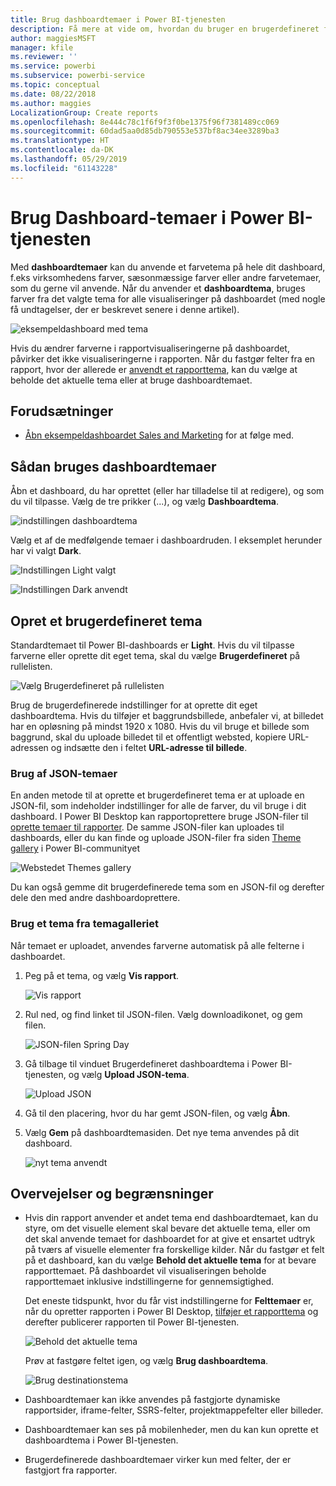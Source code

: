 ```yaml
---
title: Brug dashboardtemaer i Power BI-tjenesten
description: Få mere at vide om, hvordan du bruger en brugerdefineret farvepalet og anvender den for et helt dashboard i Power BI-tjenesten
author: maggiesMSFT
manager: kfile
ms.reviewer: ''
ms.service: powerbi
ms.subservice: powerbi-service
ms.topic: conceptual
ms.date: 08/22/2018
ms.author: maggies
LocalizationGroup: Create reports
ms.openlocfilehash: 8e444c78c1f6f9f3f0be1375f96f7381489cc069
ms.sourcegitcommit: 60dad5aa0d85db790553e537bf8ac34ee3289ba3
ms.translationtype: HT
ms.contentlocale: da-DK
ms.lasthandoff: 05/29/2019
ms.locfileid: "61143228"
---
```

# <a name="use-dashboard-themes-in-power-bi-service"></a>Brug Dashboard-temaer i Power BI-tjenesten
Med **dashboardtemaer** kan du anvende et farvetema på hele dit dashboard, f.eks virksomhedens farver, sæsonmæssige farver eller andre farvetemaer, som du gerne vil anvende. Når du anvender et **dashboardtema**, bruges farver fra det valgte tema for alle visualiseringer på dashboardet (med nogle få undtagelser, der er beskrevet senere i denne artikel).

![eksempeldashboard med tema](media/service-dashboard-themes/power-bi-full-dashboard-theme.png)

Hvis du ændrer farverne i rapportvisualiseringerne på dashboardet, påvirker det ikke visualiseringerne i rapporten. Når du fastgør felter fra en rapport, hvor der allerede er [anvendt et rapporttema](desktop-report-themes.md), kan du vælge at beholde det aktuelle tema eller at bruge dashboardtemaet.


## <a name="prerequisites"></a>Forudsætninger
* [Åbn eksempeldashboardet Sales and Marketing](sample-datasets.md) for at følge med.


## <a name="how-dashboard-themes-work"></a>Sådan bruges dashboardtemaer
Åbn et dashboard, du har oprettet (eller har tilladelse til at redigere), og som du vil tilpasse. Vælg de tre prikker (...), og vælg **Dashboardtema**. 

![indstillingen dashboardtema](media/service-dashboard-themes/power-bi-dashboard-theme.png)

Vælg et af de medfølgende temaer i dashboardruden.  I eksemplet herunder har vi valgt **Dark**.

![Indstillingen Light valgt](media/service-dashboard-themes/power-bi-theme-menu.png)

![Indstillingen Dark anvendt](media/service-dashboard-themes/power-bi-theme-dark.png)

## <a name="create-a-custom-theme"></a>Opret et brugerdefineret tema

Standardtemaet til Power BI-dashboards er **Light**. Hvis du vil tilpasse farverne eller oprette dit eget tema, skal du vælge **Brugerdefineret** på rullelisten. 

![Vælg Brugerdefineret på rullelisten](media/service-dashboard-themes/power-bi-theme-custom.png)

Brug de brugerdefinerede indstillinger for at oprette dit eget dashboardtema. Hvis du tilføjer et baggrundsbillede, anbefaler vi, at billedet har en opløsning på mindst 1920 x 1080. Hvis du vil bruge et billede som baggrund, skal du uploade billedet til et offentligt websted, kopiere URL-adressen og indsætte den i feltet **URL-adresse til billede**. 

### <a name="using-json-themes"></a>Brug af JSON-temaer
En anden metode til at oprette et brugerdefineret tema er at uploade en JSON-fil, som indeholder indstillinger for alle de farver, du vil bruge i dit dashboard. I Power BI Desktop kan rapportoprettere bruge JSON-filer til [oprette temaer til rapporter](desktop-report-themes.md). De samme JSON-filer kan uploades til dashboards, eller du kan finde og uploade JSON-filer fra siden [Theme gallery](https://community.powerbi.com/t5/Themes-Gallery/bd-p/ThemesGallery) i Power BI-communityet 

![Webstedet Themes gallery](media/service-dashboard-themes/power-bi-theme-gallery.png)

Du kan også gemme dit brugerdefinerede tema som en JSON-fil og derefter dele den med andre dashboardoprettere. 

### <a name="use-a-theme-from-the-theme-gallery"></a>Brug et tema fra temagalleriet

Når temaet er uploadet, anvendes farverne automatisk på alle felterne i dashboardet. 

1. Peg på et tema, og vælg **Vis rapport**.

    ![Vis rapport](media/service-dashboard-themes/power-bi-choose-theme.png)

2. Rul ned, og find linket til JSON-filen.  Vælg downloadikonet, og gem filen.

    ![JSON-filen Spring Day](media/service-dashboard-themes/power-bi-theme-json.png)

3. Gå tilbage til vinduet Brugerdefineret dashboardtema i Power BI-tjenesten, og vælg **Upload JSON-tema**.

    ![Upload JSON](media/service-dashboard-themes/power-bi-upload-theme.png)

4. Gå til den placering, hvor du har gemt JSON-filen, og vælg **Åbn**.

5. Vælg **Gem** på dashboardtemasiden. Det nye tema anvendes på dit dashboard.

    ![nyt tema anvendt](media/service-dashboard-themes/power-bi-json.png)

## <a name="considerations-and-limitations"></a>Overvejelser og begrænsninger

* Hvis din rapport anvender et andet tema end dashboardtemaet, kan du styre, om det visuelle element skal bevare det aktuelle tema, eller om det skal anvende temaet for dashboardet for at give et ensartet udtryk på tværs af visuelle elementer fra forskellige kilder. Når du fastgør et felt på et dashboard, kan du vælge **Behold det aktuelle tema** for at bevare rapporttemaet. På dashboardet vil visualiseringen beholde rapporttemaet inklusive indstillingerne for gennemsigtighed. 

    Det eneste tidspunkt, hvor du får vist indstillingerne for **Felttemaer** er, når du opretter rapporten i Power BI Desktop, [tilføjer et rapporttema](desktop-report-themes.md) og derefter publicerer rapporten til Power BI-tjenesten. 

    ![Behold det aktuelle tema](media/service-dashboard-themes/power-bi-keep-current.png)

    Prøv at fastgøre feltet igen, og vælg **Brug dashboardtema**.

    ![Brug destinationstema](media/service-dashboard-themes/power-bi-use-destination.png)

* Dashboardtemaer kan ikke anvendes på fastgjorte dynamiske rapportsider, iframe-felter, SSRS-felter, projektmappefelter eller billeder.
* Dashboardtemaer kan ses på mobilenheder, men du kan kun oprette et dashboardtema i Power BI-tjenesten. 
* Brugerdefinerede dashboardtemaer virker kun med felter, der er fastgjort fra rapporter. 

